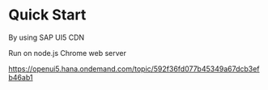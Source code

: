 # Quick Start

By using SAP UI5 CDN

Run on node.js Chrome web server 

https://openui5.hana.ondemand.com/topic/592f36fd077b45349a67dcb3efb46ab1
